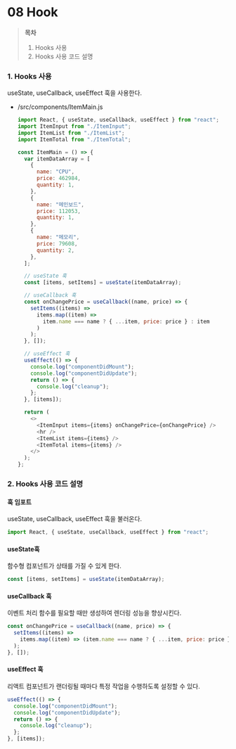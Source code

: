 # 08 Hook

> **목차**
>
> 1. Hooks 사용
> 2. Hooks 사용 코드 설명

### 1. Hooks 사용

useState, useCallback, useEffect 훅을 사용한다.

- /src/components/ItemMain.js

  ```javascript
  import React, { useState, useCallback, useEffect } from "react";
  import ItemInput from "./ItemInput";
  import ItemList from "./ItemList";
  import ItemTotal from "./ItemTotal";

  const ItemMain = () => {
    var itemDataArray = [
      {
        name: "CPU",
        price: 462984,
        quantity: 1,
      },
      {
        name: "메인보드",
        price: 112053,
        quantity: 1,
      },
      {
        name: "메모리",
        price: 79608,
        quantity: 2,
      },
    ];

    // useState 훅
    const [items, setItems] = useState(itemDataArray);

    // useCallback 훅
    const onChangePrice = useCallback((name, price) => {
      setItems((items) =>
        items.map((item) =>
          item.name === name ? { ...item, price: price } : item
        )
      );
    }, []);

    // useEffect 훅
    useEffect(() => {
      console.log("componentDidMount");
      console.log("componentDidUpdate");
      return () => {
        console.log("cleanup");
      };
    }, [items]);

    return (
      <>
        <ItemInput items={items} onChangePrice={onChangePrice} />
        <hr />
        <ItemList items={items} />
        <ItemTotal items={items} />
      </>
    );
  };
  ```

### 2. Hooks 사용 코드 설명

#### 훅 임포트

useState, useCallback, useEffect 훅을 불러온다.

```javascript
import React, { useState, useCallback, useEffect } from "react";
```

#### useState훅

함수형 컴포넌트가 상태를 가질 수 있게 한다.

```javascript
const [items, setItems] = useState(itemDataArray);
```

#### useCallback 훅

이벤트 처리 함수를 필요할 때만 생성하여 렌더링 성능을 향상시킨다.

```javascript
const onChangePrice = useCallback((name, price) => {
  setItems((items) =>
    items.map((item) => (item.name === name ? { ...item, price: price } : item))
  );
}, []);
```

#### useEffect 훅

리액트 컴포넌트가 랜더링될 때마다 특정 작업을 수행하도록 설정할 수 있다.

```javascript
useEffect(() => {
  console.log("componentDidMount");
  console.log("componentDidUpdate");
  return () => {
    console.log("cleanup");
  };
}, [items]);
```
